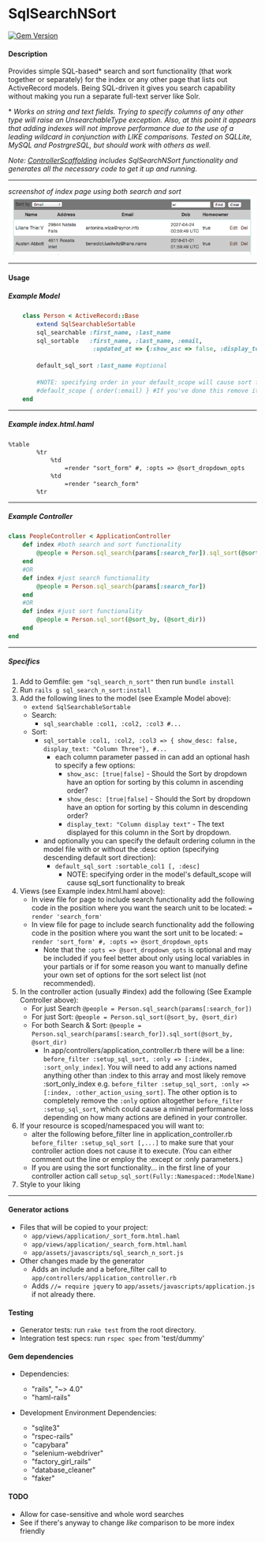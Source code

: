 # SqlSearchNSort #
 
[![Gem Version](https://badge.fury.io/rb/sql_search_n_sort.svg)](http://badge.fury.io/rb/sql_search_n_sort)

#### Description ####
Provides simple SQL-based* search and sort functionality (that work together or separately) for the index or any other page that lists out ActiveRecord models. Being SQL-driven it gives you search capability without making you run a separate full-text server like Solr. 

\* *Works on string and text fields. Trying to specify columns of any other type will raise an UnsearchableType exception. 
Also, at this point it appears that adding indexes will not improve performance due to the use of a leading wildcard in conjunction with LIKE comparisons. Tested on SQLLite, MySQL and PostrgreSQL, but should work with others as well.*

*Note: [ControllerScaffolding](https://github.com/jomalley2112/controller_scaffolding) includes SqlSearchNSort functionality and generates all the necessary code to get it up and running.*

---


*screenshot of index page using both search and sort*
![Example Screenshot](/readme_assets/ssns_scrshot.png?raw=true "Screenshot of gem at work.")

---

#### Usage ####

##### Example Model #####
```ruby
	class Person < ActiveRecord::Base
		extend SqlSearchableSortable
		sql_searchable :first_name, :last_name
		sql_sortable   :first_name, :last_name, :email, 
		                :updated_at => {:show_asc => false, :display_text => "Date last changed"}
		
		default_sql_sort :last_name #optional
		
		#NOTE: specifying order in your default_scope will cause sort functionality to break
		#default_scope { order(:email) } #If you've done this remove it!
	end
```
---

##### Example index.html.haml #####
```haml
%table
		%tr
			%td
				=render "sort_form" #, :opts => @sort_dropdown_opts
			%td
				=render "search_form"
		%tr
```
---

##### Example Controller #####
```ruby
class PeopleController < ApplicationController
	def index #both search and sort functionality
		@people = Person.sql_search(params[:search_for]).sql_sort(@sort_by, (@sort_dir))
	end
	#OR
	def index #just search functionality
		@people = Person.sql_search(params[:search_for])
	end
	#OR
	def index #just sort functionality
		@people = Person.sql_sort(@sort_by, (@sort_dir))
	end
end
```
---

##### Specifics #####
1. Add to Gemfile: `gem "sql_search_n_sort"` then run `bundle install`
2. Run `rails g sql_search_n_sort:install`
3. Add the following lines to the model (see Example Model above):
	- `extend SqlSearchableSortable`
	- Search:
		- `sql_searchable :col1, :col2, :col3 #...`
	- Sort:
		- `sql_sortable :col1, :col2, :col3 => { show_desc: false, display_text: "Column Three"}, #...`
			- each column parameter passed in can add an optional hash to specify a few options: 
				- `show_asc: [true|false]` - Should the Sort by dropdown have an option for sorting by this column in ascending order?
				- `show_desc: [true|false]` - Should the Sort by dropdown have an option for sorting by this column in descending order? 
				- `display_text: "Column display text"` - The text displayed for this column in the Sort by dropdown.
		- and optionally you can specify the default ordering column in the model file with or without the :desc option (specifying descending default sort direction):
			-	`default_sql_sort :sortable_col1 [, :desc]`
				- NOTE: specifying order in the model's default_scope will cause sql_sort functionality to break
5. Views (see Example index.html.haml above): 
	- In view file for page to include search functionality add the following code in the position where you want the search unit to be located: `= render 'search_form'`
	- In view file for page to include search functionality add the following code in the position where you want the sort unit to be located: `= render 'sort_form' #, :opts => @sort_dropdown_opts`
		- Note that the `:opts => @sort_dropdown_opts` is optional and may be included if you feel better about only using local variables in your partials or if for some reason you want to manually define your own set of options for the sort select list (not recommended).
6. In the controller action (usually #index) add the following (See Example Controller above):
	- For just Search
	`@people = Person.sql_search(params[:search_for])`
	- For just Sort:
	`@people = Person.sql_sort(@sort_by, @sort_dir)`
	- For both Search & Sort:
  `@people = Person.sql_search(params[:search_for]).sql_sort(@sort_by, @sort_dir)`
		- In app/controllers/application_controller.rb there will be a line: `before_filter :setup_sql_sort, :only => [:index, :sort_only_index]`. You will need to add any actions named anything other than :index to this array and most likely remove :sort_only_index e.g. `before_filter :setup_sql_sort, :only => [:index, :other_action_using_sort]`. The other option is to completely remove the `:only` option altogether `before_filter :setup_sql_sort`, which could cause a minimal performance loss depending on how many actions are defined in your controller.
7. If your resource is scoped/namespaced you will want to: 
	- alter the following before\_filter line in application\_controller.rb `before_filter :setup_sql_sort [,...]` to make sure that your controller action does not cause it to execute. (You can either comment out the line or employ the :except or :only parameters.)
	- If you are using the sort functionality... in the first line of your controller action call `setup_sql_sort(Fully::Namespaced::ModelName)` 
8. Style to your liking

---

#### Generator actions ####
- Files that will be copied to your project:
	- `app/views/application/_sort_form.html.haml`
	- `app/views/application/_search_form.html.haml`
	- `app/assets/javascripts/sql_search_n_sort.js`
- Other changes made by the generator
	- Adds an include and a before_filter call to `app/controllers/application_controller.rb`
	- Adds `//= require jquery` to `app/assets/javascripts/application.js` if not already there.

#### Testing ####
* Generator tests: run `rake test` from the root directory.
* Integration test specs: run `rspec spec` from 'test/dummy'

#### Gem dependencies ####
- Dependencies:
	- "rails", "~> 4.0"
	- "haml-rails"

- Development Environment Dependencies:
	- "sqlite3"
	- "rspec-rails"
	- "capybara"
	- "selenium-webdriver"
	- "factory_girl_rails"
	- "database_cleaner"
	- "faker"

#### TODO ####
- Allow for case-sensitive and whole word searches
- See if there's anyway to change *like* comparison to be more index friendly